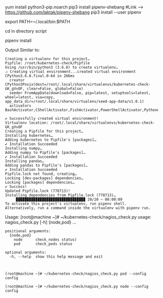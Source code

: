 yum install python3-pip.noarch
pip3 install pipenv-shebang   #Link --> https://github.com/laktak/pipenv-shebang
pip3 install --user pipenv

export PATH=~/.local/bin:$PATH

cd in directory script

pipenv install

Output Similar to:

    Creating a virtualenv for this project…
    Pipfile: /root/kubernetes-check/Pipfile
    Using /usr/bin/python3 (3.6.8) to create virtualenv…
    ⠴ Creating virtual environment...created virtual environment CPython3.6.8.final.0-64 in 266ms
      creator CPython3Posix(dest=/root/.local/share/virtualenvs/kubernetes-check-GK_gVvOF, clear=False, global=False)
      seeder FromAppData(download=False, pip=latest, setuptools=latest, wheel=latest, via=copy, app_data_dir=/root/.local/share/virtualenv/seed-app-data/v1.0.1)
      activators BashActivator,CShellActivator,FishActivator,PowerShellActivator,PythonActivator,XonshActivator
    
    ✔ Successfully created virtual environment! 
    Virtualenv location: /root/.local/share/virtualenvs/kubernetes-check-GK_gVvOF
    Creating a Pipfile for this project…
    Installing kubernetes…
    Adding kubernetes to Pipfile's [packages]…
    ✔ Installation Succeeded 
    Installing numpy…
    Adding numpy to Pipfile's [packages]…
    ✔ Installation Succeeded 
    Installing pandas…
    Adding pandas to Pipfile's [packages]…
    ✔ Installation Succeeded 
    Pipfile.lock not found, creating…
    Locking [dev-packages] dependencies…
    Locking [packages] dependencies…
    ✔ Success! 
    Updated Pipfile.lock (778713)!
    Installing dependencies from Pipfile.lock (778713)…
         ▉▉▉▉▉▉▉▉▉▉▉▉▉▉▉▉▉▉▉▉▉▉▉▉▉▉▉▉▉▉▉▉ 20/20 — 00:00:09
    To activate this project's virtualenv, run pipenv shell.
    Alternatively, run a command inside the virtualenv with pipenv run.
	

Usage:
    [root@machine ~]# ~/kubernetes-check/nagios_check.py
    usage: nagios_check.py [-h] {node,pod} ...
    
    positional arguments:
      {node,pod}
        node      check_nodes status)
        pod       check_pods status
    
    optional arguments:
      -h, --help  show this help message and exit



    [root@machine ~]# ~/kubernetes-check/nagios_check.py pod --config config
	
    [root@machine ~]# ~/kubernetes-check/nagios_check.py node --config config
